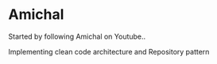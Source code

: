 # Amichal
Started by following Amichal on Youtube..

Implementing clean code architecture and Repository pattern